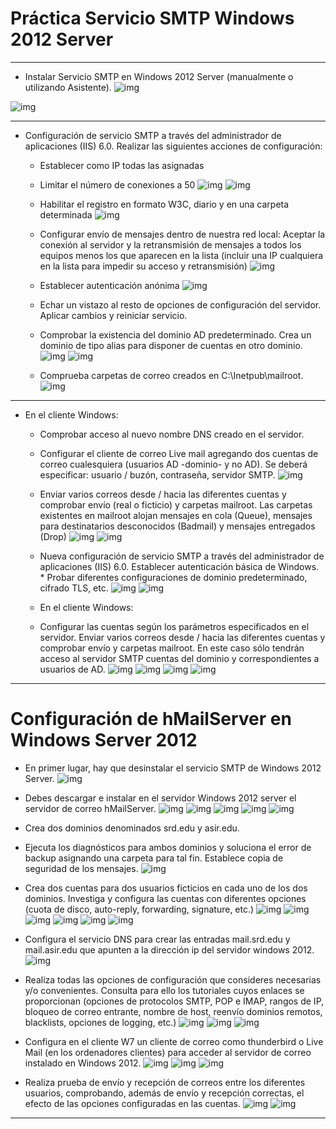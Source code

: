 # Práctica Servicio SMTP Windows 2012 Server

---

* Instalar Servicio SMTP en Windows 2012 Server (manualmente o utilizando Asistente).
![img](./img/000027.png)

![img](./img/000028.png)

---

* Configuración de servicio SMTP a través del administrador de aplicaciones (IIS) 6.0. Realizar las siguientes acciones de configuración:
  * Establecer como IP todas las asignadas
  * Limitar el número de conexiones a 50
![img](./img/000029.png)
![img](./img/000035.png)

  * Habilitar el registro en formato W3C, diario y en una carpeta determinada
![img](./img/000032.png)

  * Configurar envío de mensajes dentro de nuestra red local: Aceptar la conexión al servidor y la retransmisión de mensajes a todos los equipos menos los que aparecen en la lista (incluir una IP cualquiera en la lista para impedir su acceso y retransmisión)
![img](./img/000031.png)

  * Establecer autenticación anónima
![img](./img/000030.png)

  * Echar un vistazo al resto de opciones de configuración del servidor. Aplicar cambios y reiniciar servicio.
  * Comprobar la existencia del dominio AD predeterminado. Crea un dominio de tipo alias para disponer de cuentas en otro dominio.
![img](./img/000033.png)
![img](./img/000034.png)

  * Comprueba carpetas de correo creados en C:\Inetpub\mailroot.
![img](./img/000036.png)

---

* En el cliente Windows:
  * Comprobar acceso al nuevo nombre DNS creado en el servidor.
  * Configurar el cliente de correo Live mail agregando dos cuentas de correo cualesquiera (usuarios AD -dominio- y no AD). Se deberá especificar: usuario / buzón, contraseña,  servidor SMTP.
  ![img](./img/000037.png)
  * Enviar varios correos desde / hacia las diferentes cuentas y comprobar envío (real o ficticio) y carpetas mailroot. Las carpetas existentes en mailroot alojan mensajes en cola (Queue), mensajes para destinatarios desconocidos (Badmail) y mensajes entregados (Drop)
  ![img](./img/000039.png)
  ![img](./img/000040.png)
  * Nueva configuración de servicio SMTP a través del administrador de aplicaciones (IIS) 6.0. Establecer autenticación básica de Windows. * Probar diferentes configuraciones de dominio predeterminado, cifrado TLS, etc.
  ![img](./img/000041.png)
  ![img](./img/000042.png)


  * En el cliente Windows:
  * Configurar las cuentas según los parámetros especificados en el servidor. Enviar varios correos desde / hacia las diferentes cuentas y comprobar envío y carpetas mailroot. En este caso sólo tendrán acceso al servidor SMTP cuentas del dominio y correspondientes a usuarios de AD.
  ![img](./img/000046.png)
  ![img](./img/000043.png)
  ![img](./img/000044.png)
  ![img](./img/000045.png)

---

# Configuración de hMailServer en Windows Server 2012

* En primer lugar, hay que desinstalar el servicio SMTP de Windows 2012 Server.
![img](./img/000067.png)
* Debes descargar e instalar en el servidor Windows 2012 server el servidor de correo hMailServer.
![img](./img/000070.png)
![img](./img/000071.png)
![img](./img/000072.png)
![img](./img/000073.png)
![img](./img/000074.png)
* Crea dos dominios denominados srd.edu y asir.edu.
* Ejecuta los diagnósticos para ambos dominios y soluciona el error de backup asignando una carpeta para tal fin. Establece copia de seguridad de los mensajes.
![img](./img/000084.png)


* Crea dos cuentas para dos usuarios ficticios en cada uno de los dos dominios. Investiga y configura las cuentas con diferentes opciones (cuota de disco, auto-reply, forwarding, signature, etc.)
![img](./img/000123.png)
![img](./img/000075.png)
![img](./img/000079.png)
![img](./img/000080.png)
![img](./img/000081.png)
![img](./img/000082.png)

* Configura el servicio DNS para crear las entradas mail.srd.edu y mail.asir.edu que apunten a la dirección ip del servidor windows 2012.
![img](./img/000124.png)

* Realiza todas las opciones de configuración que consideres necesarias y/o convenientes. Consulta para ello los tutoriales cuyos enlaces se proporcionan (opciones de protocolos SMTP, POP e IMAP, rangos de IP, bloqueo de correo entrante, nombre de host, reenvío dominios remotos, blacklists, opciones de logging, etc.)
![img](./img/000083.png)
![img](./img/000085.png)
![img](./img/000125.png)

* Configura en el cliente W7 un cliente de correo como thunderbird o Live Mail (en los ordenadores clientes) para acceder al servidor de correo instalado en Windows 2012.
![img](./img/000086.png)
![img](./img/000087.png)
![img](./img/000088.png)

* Realiza prueba de envío y recepción de correos entre los diferentes usuarios, comprobando, además de envío y recepción correctas, el efecto de las opciones configuradas en las cuentas.
![img](./img/000121.png)
![img](./img/000122.png)

---
